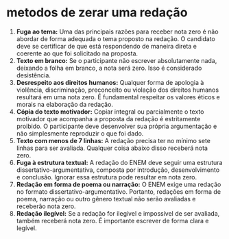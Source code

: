 

# metodos de zerar uma redação


1. **Fuga ao tema:** Uma das principais razões para receber nota zero é não abordar de forma adequada o tema proposto na redação. O candidato deve se certificar de que está respondendo de maneira direta e coerente ao que foi solicitado na proposta.
2. **Texto em branco:** Se o participante não escrever absolutamente nada, deixando a folha em branco, a nota será zero. Isso é considerado desistência.
3. **Desrespeito aos direitos humanos:** Qualquer forma de apologia à violência, discriminação, preconceito ou violação dos direitos humanos resultará em uma nota zero. É fundamental respeitar os valores éticos e morais na elaboração da redação.
4. **Cópia do texto motivador:** Copiar integral ou parcialmente o texto motivador que acompanha a proposta da redação é estritamente proibido. O participante deve desenvolver sua própria argumentação e não simplesmente reproduzir o que foi dado.
5. **Texto com menos de 7 linhas:** A redação precisa ter no mínimo sete linhas para ser avaliada. Qualquer coisa abaixo disso receberá nota zero.
6. **Fuga à estrutura textual:** A redação do ENEM deve seguir uma estrutura dissertativo-argumentativa, composta por introdução, desenvolvimento e conclusão. Ignorar essa estrutura pode resultar em nota zero.
7. **Redação em forma de poema ou narração:** O ENEM exige uma redação no formato dissertativo-argumentativo. Portanto, redações em forma de poema, narração ou outro gênero textual não serão avaliadas e receberão nota zero.
8. **Redação ilegível:** Se a redação for ilegível e impossível de ser avaliada, também receberá nota zero. É importante escrever de forma clara e legível.
